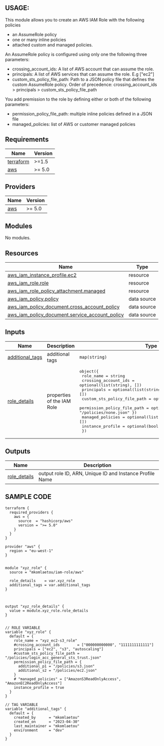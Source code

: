 ## USAGE:

This module allows you to create an AWS IAM Role with the following policies
  * an AssumeRole policy
  * one or many inline policies
  * attached custom and managed policies.

An AssumeRole policy is configured using only one the following three parameters:
  * crossing_account_ids: A list of AWS account that can assume the role.
  * principals: A list of AWS services that can assume the role. E.g ["ec2"]
  * custom_sts_policy_file_path: Path to a JSON policy file that defines the custom AssumeRole policy.
Order of precedence: crossing_account_ids > principals > custom_sts_policy_file_path

You add premission to the role by defining either or both of the following parameters: 
* permission_policy_file_path: multiple inline policies defined in a JSON file
* managed_policies: list of AWS or customer managed policies


## Requirements

| Name | Version |
|------|---------|
| <a name="requirement_terraform"></a> [terraform](#requirement\_terraform) | >=1.5 |
| <a name="requirement_aws"></a> [aws](#requirement\_aws) | >= 5.0 |

## Providers

| Name | Version |
|------|---------|
| <a name="provider_aws"></a> [aws](#provider\_aws) | >= 5.0 |

## Modules

No modules.

## Resources

| Name | Type |
|------|------|
| [aws_iam_instance_profile.ec2](https://registry.terraform.io/providers/hashicorp/aws/latest/docs/resources/iam_instance_profile) | resource |
| [aws_iam_role.role](https://registry.terraform.io/providers/hashicorp/aws/latest/docs/resources/iam_role) | resource |
| [aws_iam_role_policy_attachment.managed](https://registry.terraform.io/providers/hashicorp/aws/latest/docs/resources/iam_role_policy_attachment) | resource |
| [aws_iam_policy.policy](https://registry.terraform.io/providers/hashicorp/aws/latest/docs/data-sources/iam_policy) | data source |
| [aws_iam_policy_document.cross_account_policy](https://registry.terraform.io/providers/hashicorp/aws/latest/docs/data-sources/iam_policy_document) | data source |
| [aws_iam_policy_document.service_account_policy](https://registry.terraform.io/providers/hashicorp/aws/latest/docs/data-sources/iam_policy_document) | data source |

## Inputs

| Name | Description | Type | Default | Required |
|------|-------------|------|---------|:--------:|
| <a name="input_additional_tags"></a> [additional\_tags](#input\_additional\_tags) | additional tags | `map(string)` | `{}` | no |
| <a name="input_role_details"></a> [role\_details](#input\_role\_details) | properties of the IAM Role | <pre>object({<br>    role_name                   = string<br>    crossing_account_ids        = optional(list(string), [])<br>    principals                  = optional(list(string), [])<br>    custom_sts_policy_file_path = optional(string, "")<br>    permission_policy_file_path = optional(map(string), { none = "/policies/none.json" })<br>    managed_policies            = optional(list(string), [])<br>    instance_profile            = optional(bool, false)<br>  })</pre> | n/a | yes |

## Outputs

| Name | Description |
|------|-------------|
| <a name="output_role_details"></a> [role\_details](#output\_role\_details) | output role ID, ARN, Unique ID and Instance Profile Name |




## SAMPLE CODE

```
terraform {
  required_providers {
    aws = {
      source  = "hashicorp/aws"
      version = ">= 5.0"
    }
  }
}

provider "aws" {
  region = "eu-west-1"
}


module "xyz_role" {
  source = "mkomlaetou/iam-role/aws"

  role_details    = var.xyz_role
  additional_tags = var.additional_tags
}



output "xyz_role_details" {
  value = module.xyz_role.role_details
}


// ROLE VARIABLE
variable "xyz_role" {
  default = {
    role_name = "xyz_ec2-s3_role"
    #crossing_account_ids        = ["000000000000", "1111111111111"]
    principals = ["ec2", "s3", "autoscaling"]
    #custom_sts_policy_file_path = "/policies/login_acc_general_sts_trust.json"
    permission_policy_file_path = {
      additional_p1 = "/policies/s3.json"
      additional_s2 = "/policies/ec2.json"
    }
    # "managed_policies" = ["AmazonS3ReadOnlyAccess", "AmazonEC2ReadOnlyAccess"]
    instance_profile = true
  }
}

// TAG VARIABLE
variable "additional_tags" {
  default = {
    created_by      = "mkomlaetou"
    created_on      = "2023-04-30"
    last_maintainer = "mkomlaetou"
    environment     = "dev"
  }
}

```